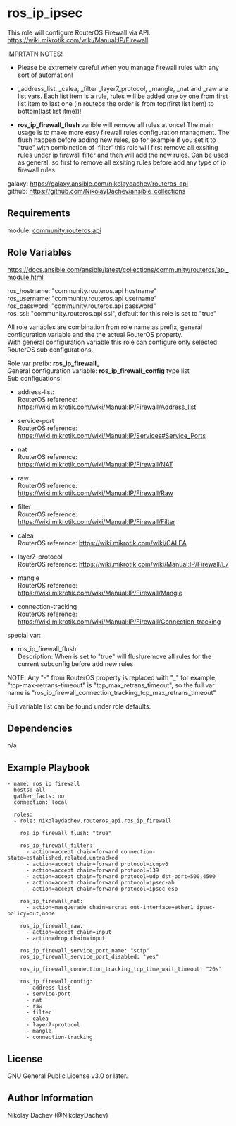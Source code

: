 ros_ip_ipsec
=========

This role will configure RouterOS Firewall via API.  
https://wiki.mikrotik.com/wiki/Manual:IP/Firewall  

IMPRTATN NOTES!
- Please be extremely careful when you manage firewall rules with any sort of automation!   

- _address_list, _calea, _filter _layer7_protocol, _mangle, _nat and _raw are list vars. Each list item is a rule, rules will be added one by one from first list item to last one (in routeos the order is from top(first list item) to bottom(last list itme))!  

- **ros_ip_firewall_flush** varible will remove all rules at once! The main usage is to make more easy firewall rules configuration managment. The flush happen before adding new rules, so for example if you set it to "true" with combination of 'filter' this role will first remove all exsiting rules under ip firewall filter and then will add the new rules. Can be used as general, so first to remove all exsiting rules before add any type of ip firewall rules.  

galaxy: https://galaxy.ansible.com/nikolaydachev/routeros_api  
github: https://github.com/NikolayDachev/ansible_collections  

Requirements
------------

module: [community.routeros.api](https://galaxy.ansible.com/community/routeros)  

Role Variables
--------------

https://docs.ansible.com/ansible/latest/collections/community/routeros/api_module.html  

ros_hostname: "community.routeros.api hostname"  
ros_username: "community.routeros.api username"  
ros_password: "community.routeros.api password"  
ros_ssl: "community.routeros.api ssl", default for this role is set to "true"  

All role variables are combination from role name as prefix, general configuration variable and the the actual RouterOS property.  
With general configuration variable this role can configure only selected RouterOS sub configurations.  

Role var prefix: **ros_ip_firewall_**  
General configuration variable: **ros_ip_firewall_config** type list  
Sub configuations:  
- address-list:  
  RouterOS reference: https://wiki.mikrotik.com/wiki/Manual:IP/Firewall/Address_list  

- service-port  
  RouterOS reference: https://wiki.mikrotik.com/wiki/Manual:IP/Services#Service_Ports  

- nat  
  RouterOS reference: https://wiki.mikrotik.com/wiki/Manual:IP/Firewall/NAT  

- raw  
  RouterOS reference: https://wiki.mikrotik.com/wiki/Manual:IP/Firewall/Raw  

- filter  
  RouterOS reference: https://wiki.mikrotik.com/wiki/Manual:IP/Firewall/Filter  

- calea  
  RouterOS reference: https://wiki.mikrotik.com/wiki/CALEA  

- layer7-protocol  
  RouterOS reference: https://wiki.mikrotik.com/wiki/Manual:IP/Firewall/L7  

- mangle  
  RouterOS reference: https://wiki.mikrotik.com/wiki/Manual:IP/Firewall/Mangle  

- connection-tracking  
  RouterOS reference: https://wiki.mikrotik.com/wiki/Manual:IP/Firewall/Connection_tracking  

special var:  
- ros_ip_firewall_flush  
  Description: When is set to "true" will flush/remove all rules for the current subconfig before add new rules

NOTE: Any "-" from RouterOS property is replaced with "_" for example, "tcp-max-retrans-timeout" is "tcp_max_retrans_timeout", so the full var name is "ros_ip_firewall_connection_tracking_tcp_max_retrans_timeout"  

Full variable list can be found under role defaults.  

Dependencies
------------

n/a

Example Playbook
----------------
```
- name: ros ip firewall
  hosts: all
  gather_facts: no
  connection: local

  roles:
  - role: nikolaydachev.routeros_api.ros_ip_firewall

    ros_ip_firewall_flush: "true"

    ros_ip_firewall_filter:
      - action=accept chain=forward connection-state=established,related,untracked
      - action=accept chain=forward protocol=icmpv6
      - action=accept chain=forward protocol=139
      - action=accept chain=forward protocol=udp dst-port=500,4500
      - action=accept chain=forward protocol=ipsec-ah
      - action=accept chain=forward protocol=ipsec-esp
    
    ros_ip_firewall_nat:
      - action=masquerade chain=srcnat out-interface=ether1 ipsec-policy=out,none
    
    ros_ip_firewall_raw:
      - action=accept chain=input
      - action=drop chain=input
    
    ros_ip_firewall_service_port_name: "sctp"
    ros_ip_firewall_service_port_disabled: "yes"
    
    ros_ip_firewall_connection_tracking_tcp_time_wait_timeout: "20s"

    ros_ip_firewall_config:
      - address-list
      - service-port
      - nat
      - raw
      - filter
      - calea
      - layer7-protocol
      - mangle
      - connection-tracking
```
License
-------

GNU General Public License v3.0 or later.

Author Information
------------------

Nikolay Dachev (@NikolayDachev)